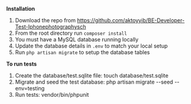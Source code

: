 **Installation**

1. Download the repo from https://github.com/aktoyyib/BE-Developer-Test-Iphonephotographysch
2. From the root directory run `composer install`
3. You must have a MySQL database running locally
4. Update the database details in `.env` to match your local setup
5. Run `php artisan migrate` to setup the database tables


**To run tests**
1. Create the database/test.sqlite file:     touch database/test.sqlite
2. Migrate and seed the test database:        php artisan migrate --seed --env=testing
3. Run tests: vendor/bin/phpunit
